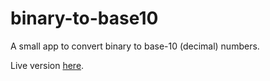 # binary-to-base10

A small app to convert binary to base-10 (decimal) numbers.

Live version [here](https://justin-k-ellis.github.io/binary-to-base10/).
